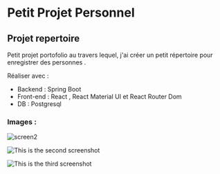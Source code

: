# Petit Projet Personnel
## Projet repertoire 

Petit projet portofolio au travers lequel, j'ai créer un petit répertoire pour enregistrer des personnes .

Réaliser avec :
  - Backend : Spring Boot 
  - Front-end : React , React Material UI et React Router Dom 
  - DB : Postgresql

### Images :

![screen2](https://user-images.githubusercontent.com/91763448/153309829-b58e751d-0dfe-4717-b61d-e729ce2512aa.png)

![This is the second screenshot](https://github.com/Netrunner0101/repertoire-main.git/Projet_Image/screen2.png)

![This is the third screenshot](https://github.com/Netrunner0101/repertoire-main.git/Projet_Image/screen3.png)
